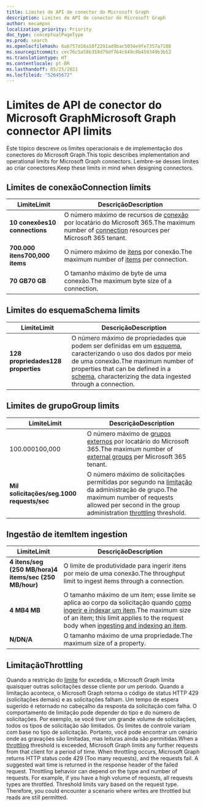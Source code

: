 ```yaml
---
title: Limites de API de conector do Microsoft Graph
description: Limites de API de conector do Microsoft Graph
author: mecampos
localization_priority: Priority
doc_type: conceptualPageType
ms.prod: search
ms.openlocfilehash: 6ab757d16a10f2291ad9bac5034e9fe7357a7188
ms.sourcegitcommit: cec76c5a58b359d79df764c849c8b459349b3b52
ms.translationtype: HT
ms.contentlocale: pt-BR
ms.lasthandoff: 05/25/2021
ms.locfileid: "52645672"
---
```

# <a name="microsoft-graph-connector-api-limits"></a><span data-ttu-id="4f2ab-103">Limites de API de conector do Microsoft Graph</span><span class="sxs-lookup"><span data-stu-id="4f2ab-103">Microsoft Graph connector API limits</span></span>

<span data-ttu-id="4f2ab-104">Este tópico descreve os limites operacionais e de implementação dos conectores do Microsoft Graph.</span><span class="sxs-lookup"><span data-stu-id="4f2ab-104">This topic describes implementation and operational limits for Microsoft Graph connectors.</span></span> <span data-ttu-id="4f2ab-105">Lembre-se desses limites ao criar conectores.</span><span class="sxs-lookup"><span data-stu-id="4f2ab-105">Keep these limits in mind when designing connectors.</span></span>

## <a name="connection-limits"></a><span data-ttu-id="4f2ab-106">Limites de conexão</span><span class="sxs-lookup"><span data-stu-id="4f2ab-106">Connection limits</span></span>

| <span data-ttu-id="4f2ab-107">**Limite**</span><span class="sxs-lookup"><span data-stu-id="4f2ab-107">**Limit**</span></span> | <span data-ttu-id="4f2ab-108">**Descrição**</span><span class="sxs-lookup"><span data-stu-id="4f2ab-108">**Description**</span></span> |
| --- | --- |
| <span data-ttu-id="4f2ab-109">**10 conexões**</span><span class="sxs-lookup"><span data-stu-id="4f2ab-109">**10 connections**</span></span> | <span data-ttu-id="4f2ab-110">O número máximo de recursos de [conexão](/graph/api/resources/externalconnection?view=graph-rest-beta&preserve-view=true) por locatário do Microsoft 365.</span><span class="sxs-lookup"><span data-stu-id="4f2ab-110">The maximum number of [connection](/graph/api/resources/externalconnection?view=graph-rest-beta&preserve-view=true) resources per Microsoft 365 tenant.</span></span> |
| <span data-ttu-id="4f2ab-111">**700.000 itens**</span><span class="sxs-lookup"><span data-stu-id="4f2ab-111">**700,000 items**</span></span> | <span data-ttu-id="4f2ab-112">O número máximo de [itens](/graph/api/resources/externalitem?view=graph-rest-beta&preserve-view=true) por conexão.</span><span class="sxs-lookup"><span data-stu-id="4f2ab-112">The maximum number of [items](/graph/api/resources/externalitem?view=graph-rest-beta&preserve-view=true) per connection.</span></span> |
| <span data-ttu-id="4f2ab-113">**70 GB**</span><span class="sxs-lookup"><span data-stu-id="4f2ab-113">**70 GB**</span></span> | <span data-ttu-id="4f2ab-114">O tamanho máximo de byte de uma conexão.</span><span class="sxs-lookup"><span data-stu-id="4f2ab-114">The maximum byte size of a connection.</span></span> |

## <a name="schema-limits"></a><span data-ttu-id="4f2ab-115">Limites do esquema</span><span class="sxs-lookup"><span data-stu-id="4f2ab-115">Schema limits</span></span>

| <span data-ttu-id="4f2ab-116">**Limite**</span><span class="sxs-lookup"><span data-stu-id="4f2ab-116">**Limit**</span></span> | <span data-ttu-id="4f2ab-117">**Descrição**</span><span class="sxs-lookup"><span data-stu-id="4f2ab-117">**Description**</span></span> |
| --- | --- |
| <span data-ttu-id="4f2ab-118">**128 propriedades**</span><span class="sxs-lookup"><span data-stu-id="4f2ab-118">**128 properties**</span></span> | <span data-ttu-id="4f2ab-119">O número máximo de propriedades que podem ser definidas em um [esquema](/graph/api/resources/schema?view=graph-rest-beta&preserve-view=true), caracterizando o uso dos dados por meio de uma conexão.</span><span class="sxs-lookup"><span data-stu-id="4f2ab-119">The maximum number of properties that can be defined in a [schema](/graph/api/resources/schema?view=graph-rest-beta&preserve-view=true), characterizing the data ingested through a connection.</span></span> |

## <a name="group-limits"></a><span data-ttu-id="4f2ab-120">Limites de grupo</span><span class="sxs-lookup"><span data-stu-id="4f2ab-120">Group limits</span></span>

| <span data-ttu-id="4f2ab-121">**Limite**</span><span class="sxs-lookup"><span data-stu-id="4f2ab-121">**Limit**</span></span> | <span data-ttu-id="4f2ab-122">**Descrição**</span><span class="sxs-lookup"><span data-stu-id="4f2ab-122">**Description**</span></span> |
| --- | --- |
| <span data-ttu-id="4f2ab-123">100.000</span><span class="sxs-lookup"><span data-stu-id="4f2ab-123">100,000</span></span> | <span data-ttu-id="4f2ab-124">O número máximo de [grupos externos](/graph/api/resources/externalgroup?view=graph-rest-beta&preserve-view=true) por locatário do Microsoft 365.</span><span class="sxs-lookup"><span data-stu-id="4f2ab-124">The maximum number of [external groups](/graph/api/resources/externalgroup?view=graph-rest-beta&preserve-view=true) per Microsoft 365 tenant.</span></span> |
| <span data-ttu-id="4f2ab-125">**Mil solicitações/seg.**</span><span class="sxs-lookup"><span data-stu-id="4f2ab-125">**1000 requests/sec**</span></span> | <span data-ttu-id="4f2ab-126">O número máximo de solicitações permitidas por segundo na [limitação](#throttling) da administração de grupo.</span><span class="sxs-lookup"><span data-stu-id="4f2ab-126">The maximum number of requests allowed per second in the group administration [throttling](#throttling) threshold.</span></span> |

## <a name="item-ingestion"></a><span data-ttu-id="4f2ab-127">Ingestão de item</span><span class="sxs-lookup"><span data-stu-id="4f2ab-127">Item ingestion</span></span>

| <span data-ttu-id="4f2ab-128">**Limite**</span><span class="sxs-lookup"><span data-stu-id="4f2ab-128">**Limit**</span></span> | <span data-ttu-id="4f2ab-129">**Descrição**</span><span class="sxs-lookup"><span data-stu-id="4f2ab-129">**Description**</span></span> |
| --- | --- |
| <span data-ttu-id="4f2ab-130">**4 itens/seg (250 MB/hora)**</span><span class="sxs-lookup"><span data-stu-id="4f2ab-130">**4 items/sec (250 MB/hour)**</span></span> | <span data-ttu-id="4f2ab-131">O limite de produtividade para ingerir itens por meio de uma conexão.</span><span class="sxs-lookup"><span data-stu-id="4f2ab-131">The throughput limit to ingest items through a connection.</span></span> |
| <span data-ttu-id="4f2ab-132">**4 MB**</span><span class="sxs-lookup"><span data-stu-id="4f2ab-132">**4 MB**</span></span> | <span data-ttu-id="4f2ab-133">O tamanho máximo de um item; esse limite se aplica ao corpo da solicitação quando [como ingerir e indexar um item](/graph/api/externalconnection-put-items?view=graph-rest-beta&preserve-view=true).</span><span class="sxs-lookup"><span data-stu-id="4f2ab-133">The maximum size of an item; this limit applies to the request body when [ingesting and indexing an item](/graph/api/externalconnection-put-items?view=graph-rest-beta&preserve-view=true).</span></span> |
| <span data-ttu-id="4f2ab-134">**N/D**</span><span class="sxs-lookup"><span data-stu-id="4f2ab-134">**N/A**</span></span> | <span data-ttu-id="4f2ab-135">O tamanho máximo de uma propriedade.</span><span class="sxs-lookup"><span data-stu-id="4f2ab-135">The maximum size of a property.</span></span> |

## <a name="throttling"></a><span data-ttu-id="4f2ab-136">Limitação</span><span class="sxs-lookup"><span data-stu-id="4f2ab-136">Throttling</span></span>

<span data-ttu-id="4f2ab-p102">Quando a restrição do [limite](throttling.md) for excedida, o Microsoft Graph limita quaisquer outras solicitações desse cliente por um período. Quando a limitação acontece, o Microsoft Graph retorna o código de status HTTP 429 (solicitações demais) e as solicitações falham. Um tempo de espera sugerido é retornado no cabeçalho da resposta da solicitação com falha. O comportamento de limitação pode depender do tipo e do número de solicitações. Por exemplo, se você tiver um grande volume de solicitações, todos os tipos de solicitação são limitados. Os limites de controle variam com base no tipo de solicitação. Portanto, você pode encontrar um cenário onde as gravações são limitadas, mas leituras ainda são permitidas.</span><span class="sxs-lookup"><span data-stu-id="4f2ab-p102">When a [throttling](throttling.md) threshold is exceeded, Microsoft Graph limits any further requests from that client for a period of time. When throttling occurs, Microsoft Graph returns HTTP status code 429 (Too many requests), and the requests fail. A suggested wait time is returned in the response header of the failed request. Throttling behavior can depend on the type and number of requests. For example, if you have a high volume of requests, all requests types are throttled. Threshold limits vary based on the request type. Therefore, you could encounter a scenario where writes are throttled but reads are still permitted.</span></span>
